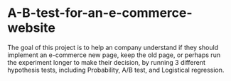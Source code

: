 # A-B-test-for-an-e-commerce-website
The goal of this project is to  help an company understand if they should implement an e-commerce new page, keep the old page, or perhaps run the experiment longer to make their decision, by running 3 different hypothesis tests, including Probability, A/B test, and Logistical regression.

